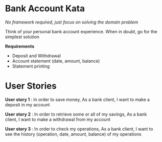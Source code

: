 # Bank Account Kata

*No framework required, just focus on solving the domain problem*

Think of your personal bank account experience. When in doubt, go for the simplest solution 

**Requirements**

- Deposit and Withdrawal 
- Account statement (date, amount, balance)
- Statement printing

# User Stories

**User story 1** : 
In order to save money,
As a bank client,
I want to make a deposit in my account

**User story 2** :
In order to retrieve some or all of my savings,
As a bank client,
I want to make a withdrawal from my account

**User story 3** :
In order to check my operations,
As a bank client,
I want to see the history (operation, date, amount, balance) of my operations
